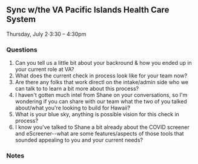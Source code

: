 ## Sync w/the VA Pacific Islands Health Care System

Thursday, July 2⋅3:30 – 4:30pm

### Questions

 1. Can you tell us a little bit about your backround & how you ended up in your current role at VA? 
 2. What does the current check in process look like for your team now? 
 3. Are there any folks that work directl on the intake/admin side who we can talk to to learn a bit more about this process?  
 4. I haven't gotten much intel from Shane on your conversations, so I'm wondering if you can share with our team what the two of you talked about/what you're looking to build for Hawaii? 
 5. What is your blue sky, anything is possible vision for this check in process?
 6. I know you've talked to Shane a bit already about the COVID screener and eScreener--what are some features/aspects of those tools that sounded appealing to you and your current needs? 





### Notes 
